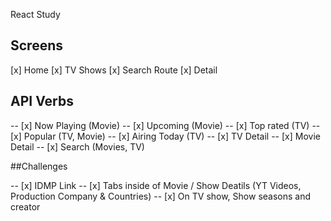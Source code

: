 React Study

## Screens

[x] Home
[x] TV Shows
[x] Search Route
[x] Detail

## API Verbs

-- [x] Now Playing (Movie)
-- [x] Upcoming (Movie)
-- [x] Top rated (TV)
-- [x] Popular (TV, Movie)
-- [x] Airing Today (TV)
-- [x] TV Detail
-- [x] Movie Detail
-- [x] Search (Movies, TV)

##Challenges

-- [x] IDMP Link
-- [x] Tabs inside of Movie / Show Deatils (YT Videos, Production Company & Countries)
-- [x] On TV show, Show seasons and creator
